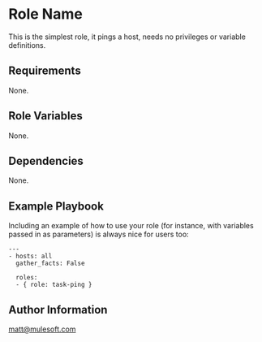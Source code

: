 Role Name
=========

This is the simplest role, it pings a host, needs no privileges or variable definitions.

Requirements
------------

None.

Role Variables
--------------

None.

Dependencies
------------

None.

Example Playbook
----------------

Including an example of how to use your role (for instance, with variables passed in as parameters) is always nice for users too:

    ---
    - hosts: all
      gather_facts: False
    
      roles:
      - { role: task-ping }

Author Information
------------------

matt@mulesoft.com
